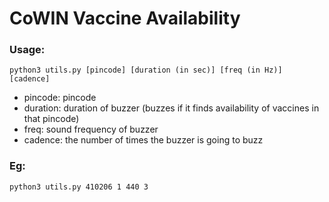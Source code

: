 # CoWIN Vaccine Availability

### Usage:

```
python3 utils.py [pincode] [duration (in sec)] [freq (in Hz)] [cadence]
```

- pincode: pincode
- duration: duration of buzzer (buzzes if it finds availability of vaccines in that pincode)
- freq: sound frequency of buzzer
- cadence: the number of times the buzzer is going to buzz


### Eg:
```
python3 utils.py 410206 1 440 3
```